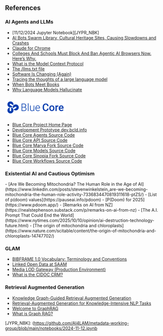 <h2><i class="bi-patch-question"></i> References</h2>

<h3 id="ai-general"><i class="bi bi-robot"></i> <i class="bi bi-chat-square-dots"></i> AI Agents and LLMs</h3>

- [11/12/2024 Jupyter Notebook][JYPR_NBK]
- [AI Bots Swarm Library, Cultural Heritage Sites, Causing Slowdowns and Crashes](https://www.libraryjournal.com/story/ai-bots-swarm-library-cultural-heritage-sites-causing-slowdowns-and-crashes)
- [Claude for Chrome](https://www.anthropic.com/news/claude-for-chrome)
- [Colleges And Schools Must Block And Ban Agentic AI Browsers Now. Here’s Why.](https://www.forbes.com/sites/avivalegatt/2025/09/25/colleges-and-schools-must-block-agentic-ai-browsers-now-heres-why/)
- [What is the Model Context Protocol](https://modelcontextprotocol.io/docs/getting-started/intro)
- [The /llms.txt file](https://llmstxt.org/)
- [Software Is Changing (Again)](https://www.youtube.com/watch?v=LCEmiRjPEtQ&t=92s)
- [Tracing the thoughts of a large language model](https://www.anthropic.com/research/tracing-thoughts-language-model)
- [When Bots Meet Books](https://rosalynmetz.substack.com/p/when-bots-meet-books)
- [Why Language Models Hallucinate](https://openai.com/index/why-language-models-hallucinate/)

<h3 id="bluecore">
  <i class="bi bi-mic"></i>
  <i class="bi bi-layout-text-window-reverse"></i>
  <i class="bi bi-robot"></i>
  <i class="bi bi-pci-card-network"></i>
  <img src="static/img/blue-core-v1.png" alt="Blue Core Logo" style="width: 200px"> 
</h3>

- [Blue Core Project Home Page](https://bluecore.info/)
- [Development Prototype dev.bcld.info](https://dev.bcld.info)
- [Blue Core Agents Source Code](https://github.com/blue-core-lod/bluecore-agents)
- [Blue Core API Source Code](https://github.com/blue-core-lod/bluecore_api)
- [Blue Core Marva Fork Source Code](https://github.com/blue-core-lod/marva_editor)
- [Blue Core Models Source Code](https://github.com/blue-core-lod/bluecore-models)
- [Blue Core Sinopia Fork Source Code](https://github.com/blue-core-lod/sinopia_editor)
- [Blue Core Workflows Source Code](https://github.com/blue-core-lod/bluecore-workflows)


<h3 id="agi"><i class="bi bi-emoji-dizzy-fill"></i><i class="bi bi-bug-fill"></i><i class="bi bi-battery-charging"></i> Existential AI and Cautious Optimism</h3>
- [Are We Becoming Mitochondria? The Human Role in the Age of AI](https://www.linkedin.com/posts/stevenwinkelstein_are-we-becoming-mitochondria-the-human-role-activity-7336834470819311618-ptZS/)
- [List of p(doom) values](https://pauseai.info/pdoom)
- [P(Doom) for 2025](https://www.pdoom.app/)
- [Remarks on AI from NZ](https://nealstephenson.substack.com/p/remarks-on-ai-from-nz)
- [The A.I. Prompt That Could End the World](https://www.nytimes.com/2025/10/10/opinion/ai-destruction-technology-future.html)
- [The origin of mitochondria and chloroplasts](https://www.nature.com/scitable/content/the-origin-of-mitochondria-and-chloroplasts-14747702/)


<h3 id="glam"><i class="bi bi-book"></i><i class="bi bi-arrows-move"></i><i class="bi bi-bookmark-check-fill"></i> GLAM</h3>

- [BIBFRAME 1.0 Vocabulary: Terminology and Conventions](https://www.loc.gov/bibframe/docs/vocab-conventions.html)
- [Linked Open Data at SAAM](https://americanart.si.edu/about/lod)
- [Media LOD Gateway (Production Environment)](https://data.getty.edu/media/)
- [What is the CIDOC CRM?](https://cidoc-crm.org/)

<h3 id="rag-graph-rag"><i class="bi bi-search"></i> <i class="bi bi-book"></i> Retrieval Augmented Generation</h3>

- [Knowledge Graph-Guided Retrieval Augmented Generation](https://doi.org/10.48550/arXiv.2502.06864)
- [Retrieval-Augmented Generation for Knowledge-Intensive NLP Tasks](https://arxiv.org/abs/2005.11401)
- [Welcome to GraphRAG](https://microsoft.github.io/graphrag/)
- [What is Graph RAG?](https://neo4j.com/blog/genai/what-is-graphrag/)


[JYPR_NBK]: (https://github.com/AI4LAM/metadata-working-group/blob/main/notebooks/2024-11-12.ipynb

